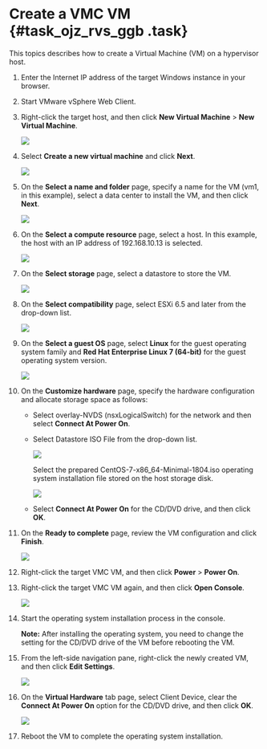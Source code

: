 # Create a VMC VM {#task_ojz_rvs_ggb .task}

This topics describes how to create a Virtual Machine \(VM\) on a hypervisor host.

1.  Enter the Internet IP address of the target Windows instance in your browser. 
2.  Start VMware vSphere Web Client. 
3.  Right-click the target host, and then click **New Virtual Machine** \> **New Virtual Machine**. 

    ![](http://static-aliyun-doc.oss-cn-hangzhou.aliyuncs.com/assets/img/83727/154857850936144_en-US.png)

4.  Select **Create a new virtual machine** and click **Next**. 

    ![](http://static-aliyun-doc.oss-cn-hangzhou.aliyuncs.com/assets/img/83727/154857851036146_en-US.png)

5.  On the **Select a name and folder** page, specify a name for the VM \(vm1, in this example\), select a data center to install the VM, and then click **Next**. 

    ![](http://static-aliyun-doc.oss-cn-hangzhou.aliyuncs.com/assets/img/83727/154857851036147_en-US.png)

6.  On the **Select a compute resource** page, select a host. In this example, the host with an IP address of 192.168.10.13 is selected. 

    ![](http://static-aliyun-doc.oss-cn-hangzhou.aliyuncs.com/assets/img/83727/154857851036148_en-US.png)

7.  On the **Select storage** page, select a datastore to store the VM. 

    ![](http://static-aliyun-doc.oss-cn-hangzhou.aliyuncs.com/assets/img/83727/154857851036149_en-US.png)

8.  On the **Select compatibility** page, select ESXi 6.5 and later from the drop-down list. 

    ![](http://static-aliyun-doc.oss-cn-hangzhou.aliyuncs.com/assets/img/83727/154857851036150_en-US.png)

9.  On the **Select a guest OS** page, select **Linux** for the guest operating system family and **Red Hat Enterprise Linux 7 \(64-bit\)** for the guest operating system version. 

    ![](http://static-aliyun-doc.oss-cn-hangzhou.aliyuncs.com/assets/img/83727/154857851036151_en-US.png)

10. On the **Customize hardware** page, specify the hardware configuration and allocate storage space as follows: 
    -   Select overlay-NVDS \(nsxLogicalSwitch\) for the network and then select **Connect At Power On**.
    -   Select Datastore ISO File from the drop-down list.

        ![](http://static-aliyun-doc.oss-cn-hangzhou.aliyuncs.com/assets/img/83727/154857851036152_en-US.png)

        Select the prepared CentOS-7-x86\_64-Minimal-1804.iso operating system installation file stored on the host storage disk.

        ![](http://static-aliyun-doc.oss-cn-hangzhou.aliyuncs.com/assets/img/83727/154857851036153_en-US.png)

    -   Select **Connect At Power On** for the CD/DVD drive, and then click **OK**.
11. On the **Ready to complete** page, review the VM configuration and click **Finish**. 

    ![](http://static-aliyun-doc.oss-cn-hangzhou.aliyuncs.com/assets/img/83727/154857851036156_en-US.png)

12. Right-click the target VMC VM, and then click **Power** \> **Power On**. 
13. Right-click the target VMC VM again, and then click **Open Console**. 

    ![](http://static-aliyun-doc.oss-cn-hangzhou.aliyuncs.com/assets/img/83727/154857851036159_en-US.png)

14. Start the operating system installation process in the console. 

    **Note:** After installing the operating system, you need to change the setting for the CD/DVD drive of the VM before rebooting the VM.

15. From the left-side navigation pane, right-click the newly created VM, and then click **Edit Settings**. 

    ![](http://static-aliyun-doc.oss-cn-hangzhou.aliyuncs.com/assets/img/83727/154857851036165_en-US.png)

16. On the **Virtual Hardware** tab page, select Client Device, clear the **Connect At Power On** option for the CD/DVD drive, and then click **OK**. 

    ![](http://static-aliyun-doc.oss-cn-hangzhou.aliyuncs.com/assets/img/83727/154857851036166_en-US.png)

17. Reboot the VM to complete the operating system installation. 

